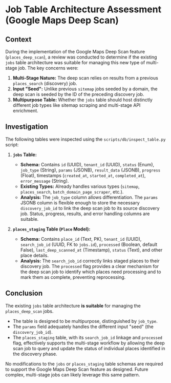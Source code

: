 # Job Table Architecture Assessment (Google Maps Deep Scan)

## Context

During the implementation of the Google Maps Deep Scan feature (`places_deep_scan`), a review was conducted to determine if the existing `jobs` table architecture was suitable for managing this new type of multi-stage job. The key concerns were:

1.  **Multi-Stage Nature:** The deep scan relies on results from a previous `places_search` (discovery) job.
2.  **Input "Seed":** Unlike previous `sitemap` jobs seeded by a domain, the deep scan is seeded by the ID of the preceding discovery job.
3.  **Multipurpose Table:** Whether the `jobs` table should host distinctly different job types like sitemap scraping and multi-stage API enrichment.

## Investigation

The following tables were inspected using the `scripts/db/inspect_table.py` script:

1.  **`jobs` Table:**

    - **Schema:** Contains `id` (UUID), `tenant_id` (UUID), `status` (Enum), `job_type` (String), `params` (JSONB), `result_data` (JSONB), `progress` (Float), timestamps (`created_at`, `started_at`, `completed_at`), `error_message` (String).
    - **Existing Types:** Already handles various types (`sitemap`, `places_search`, `batch_domain_page_scraper`, etc.).
    - **Analysis:** The `job_type` column allows differentiation. The `params` JSONB column is flexible enough to store the necessary `discovery_job_id` to link the deep scan job to its source discovery job. Status, progress, results, and error handling columns are suitable.

2.  **`places_staging` Table (`Place` Model):**
    - **Schema:** Contains `place_id` (Text, PK), `tenant_id` (UUID), `search_job_id` (UUID, FK to `jobs.id`), `processed` (Boolean, default False), `last_deep_scanned_at` (Timestamp), `status` (Text), and other place details.
    - **Analysis:** The `search_job_id` correctly links staged places to their discovery job. The `processed` flag provides a clear mechanism for the deep scan job to identify which places need processing and to mark them as complete, preventing reprocessing.

## Conclusion

The existing `jobs` table architecture **is suitable** for managing the `places_deep_scan` jobs.

- The table is designed to be multipurpose, distinguished by `job_type`.
- The `params` field adequately handles the different input "seed" (the `discovery_job_id`).
- The `places_staging` table, with its `search_job_id` linkage and `processed` flag, effectively supports the multi-stage workflow by allowing the deep scan job to query and update the status of individual places identified in the discovery phase.

No modifications to the `jobs` or `places_staging` table schemas are required to support the Google Maps Deep Scan feature as designed. Future complex, multi-stage jobs can likely leverage this same pattern.
